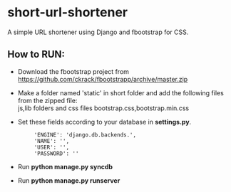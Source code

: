 short-url-shortener
===================

A simple URL shortener using Django and fbootstrap for CSS.


How to RUN:
-----------

- Download the fbootstrap project from https://github.com/ckrack/fbootstrapp/archive/master.zip
- Make a folder named 'static' in short folder and add the following files from the zipped file: <br />
  js,lib folders and css files bootstrap.css,bootstrap.min.css
- Set these fields according to your database in **settings.py**.                                                                                                                      
        
           'ENGINE': 'django.db.backends.',
           'NAME': '',
           'USER': '',
           'PASSWORD': ''
- Run **python manage.py syncdb**
- Run **python manage.py runserver**

